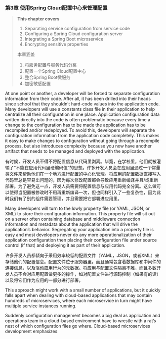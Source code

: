 ### 第3章 使用Spring Cloud配置中心来管理配置

> **This chapter covers**  
> 1. Separating service configuration from service code  
> 2. Configuring a Spring Cloud configuration server  
> 3. Integrating a Spring Boot microservice  
> 4. Encrypting sensitive properties
>
> 本章涵盖  
> 1. 将服务配置与服务代码分离  
> 2. 配置一个Spring Cloud配置中心  
> 3. 整合Spring Boot微服务  
> 4. 加密敏感配置

At one point or another, a developer will be forced to separate configuration information from their code. After all, it has been drilled into their heads since school that they shouldn’t hard-code values into the application code. Many developers will use a constants class file in their application to help centralize all their configuration in one place. Application configuration data written directly into the code is often problematic because every time a change to the configuration has to be made the application has to be recompiled and/or redeployed. To avoid this, developers will separate the configuration information from the application code completely. This makes it easy to make changes to configuration without going through a recompile process, but also introduces complexity because you now have another artifact that needs to be managed and deployed with the application.

有时候，开发人员不得不将配置信息从代码里剥离。毕竟，在学校里，他们就被灌输了“不能在应用代码里硬编码值”的思想。许多开发人员会在应用里通过一个常量类文件来帮助他们在一个地方进行配置的中心化管理。将应用的配置数据直接写入代码里总是容易出问题的，因为每次修改配置都会导致应用重新编译并且/或重新部署。为了避免这一点，开发人员需要将配置信息与应用代码完全分离。这么做可以使得当配置被修改时不用再重新编译一次，但也同样引入了一些复杂性，因为此时我们有了别的组件需要管理，并且需要把它部署进应用里。

Many developers will turn to the lowly property file \(or YAML, JSON, or XML\) to store their configuration information. This property file will sit out on a server often containing database and middleware connection information and metadata about the application that will drive the application’s behavior. Segregating your application into a property file is easy and most developers never do any more operationalization of their application configuration then placing their configuration file under source control \(if that\) and deploying it as part of their application.

许多开发人员都倾向于采用效率较低的配置文件（YAML，JSON，或者XML）来存储他们的配置信息。配置文件位于服务器里，而且通常包含着数据库和中间件的连接信息，以及驱动应用行为的元数据。将应用与配置文件隔离不难，而且多数开发人员不会对应用配置做更多的操作，如对配置文件进行源码控制（如果有的话）以及将它们作为应用的一部分进行部署。

This approach might work with a small number of applications, but it quickly falls apart when dealing with cloud-based applications that may contain hundreds of microservices, where each microservice in turn might have multiple service instances running.

Suddenly configuration management becomes a big deal as application and operations team in a cloud-based environment have to wrestle with a rat’s nest of which configuration files go where. Cloud-based microservices development emphasizes

